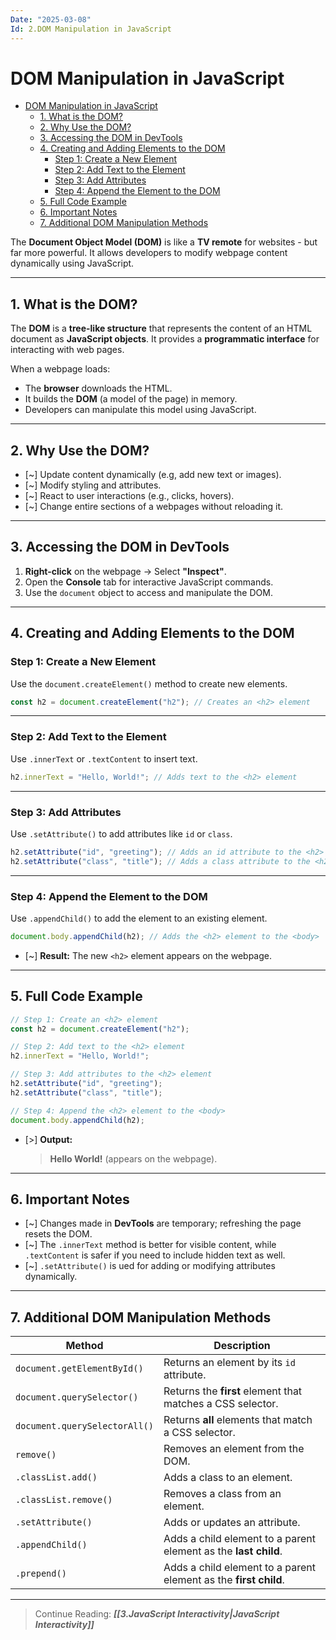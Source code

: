 ```yaml
---
Date: "2025-03-08"
Id: 2.DOM Manipulation in JavaScript
---
```


# DOM Manipulation in JavaScript

<!--toc:start-->

- [DOM Manipulation in JavaScript](#dom-manipulation-in-javascript)
  - [1. What is the DOM?](#1-what-is-the-dom)
  - [2. Why Use the DOM?](#2-why-use-the-dom)
  - [3. Accessing the DOM in DevTools](#3-accessing-the-dom-in-devtools)
  - [4. Creating and Adding Elements to the DOM](#4-creating-and-adding-elements-to-the-dom)
    - [Step 1: Create a New Element](#step-1-create-a-new-element)
    - [Step 2: Add Text to the Element](#step-2-add-text-to-the-element)
    - [Step 3: Add Attributes](#step-3-add-attributes)
    - [Step 4: Append the Element to the DOM](#step-4-append-the-element-to-the-dom)
  - [5. Full Code Example](#5-full-code-example)
  - [6. Important Notes](#6-important-notes)
  - [7. Additional DOM Manipulation Methods](#7-additional-dom-manipulation-methods)
  <!--toc:end-->

The **Document Object Model (DOM)** is like a **TV remote** for websites - but far more powerful. It allows developers to modify webpage content dynamically using JavaScript.

---

## 1. What is the DOM?

The **DOM** is a **tree-like structure** that represents the content of an HTML document as **JavaScript objects**. It provides a **programmatic interface** for interacting with web pages.

When a webpage loads:

- The **browser** downloads the HTML.
- It builds the **DOM** (a model of the page) in memory.
- Developers can manipulate this model using JavaScript.

---

## 2. Why Use the DOM?

- [~] Update content dynamically (e.g, add new text or images).
- [~] Modify styling and attributes.
- [~] React to user interactions (e.g., clicks, hovers).
- [~] Change entire sections of a webpages without reloading it.

---

## 3. Accessing the DOM in DevTools

1. **Right-click** on the webpage -> Select **"Inspect"**.
2. Open the **Console** tab for interactive JavaScript commands.
3. Use the `document` object to access and manipulate the DOM.

---

## 4. Creating and Adding Elements to the DOM

### Step 1: Create a New Element

Use the `document.createElement()` method to create new elements.

```js
const h2 = document.createElement("h2"); // Creates an <h2> element
```

---

### Step 2: Add Text to the Element

Use `.innerText` or `.textContent` to insert text.

```js
h2.innerText = "Hello, World!"; // Adds text to the <h2> element
```

---

### Step 3: Add Attributes

Use `.setAttribute()` to add attributes like `id` or `class`.

```js
h2.setAttribute("id", "greeting"); // Adds an id attribute to the <h2> element
h2.setAttribute("class", "title"); // Adds a class attribute to the <h2> element
```

---

### Step 4: Append the Element to the DOM

Use `.appendChild()` to add the element to an existing element.

```js
document.body.appendChild(h2); // Adds the <h2> element to the <body>
```

- [~] **Result:** The new `<h2>` element appears on the webpage.

---

## 5. Full Code Example

```js
// Step 1: Create an <h2> element
const h2 = document.createElement("h2");

// Step 2: Add text to the <h2> element
h2.innerText = "Hello, World!";

// Step 3: Add attributes to the <h2> element
h2.setAttribute("id", "greeting");
h2.setAttribute("class", "title");

// Step 4: Append the <h2> element to the <body>
document.body.appendChild(h2);
```

- [>] **Output:**
  > **Hello World!** (appears on the webpage).

---

## 6. Important Notes

- [~] Changes made in **DevTools** are temporary; refreshing the page resets the DOM.
- [~] The `.innerText` method is better for visible content, while `.textContent` is safer if you need to include hidden text as well.
- [~] `.setAttribute()` is ued for adding or modifying attributes dynamically.

---

## 7. Additional DOM Manipulation Methods

| **Method**                    | **Description**                                                  |
| ----------------------------- | ---------------------------------------------------------------- |
| `document.getElementById()`   | Returns an element by its `id` attribute.                        |
| `document.querySelector()`    | Returns the **first** element that matches a CSS selector.       |
| `document.querySelectorAll()` | Returns **all** elements that match a CSS selector.              |
| `remove()`                    | Removes an element from the DOM.                                 |
| `.classList.add()`            | Adds a class to an element.                                      |
| `.classList.remove()`         | Removes a class from an element.                                 |
| `.setAttribute()`             | Adds or updates an attribute.                                    |
| `.appendChild()`              | Adds a child element to a parent element as the **last child**.  |
| `.prepend()`                  | Adds a child element to a parent element as the **first child**. |

---

> Continue Reading: **_[[3.JavaScript Interactivity|JavaScript Interactivity]]_**

